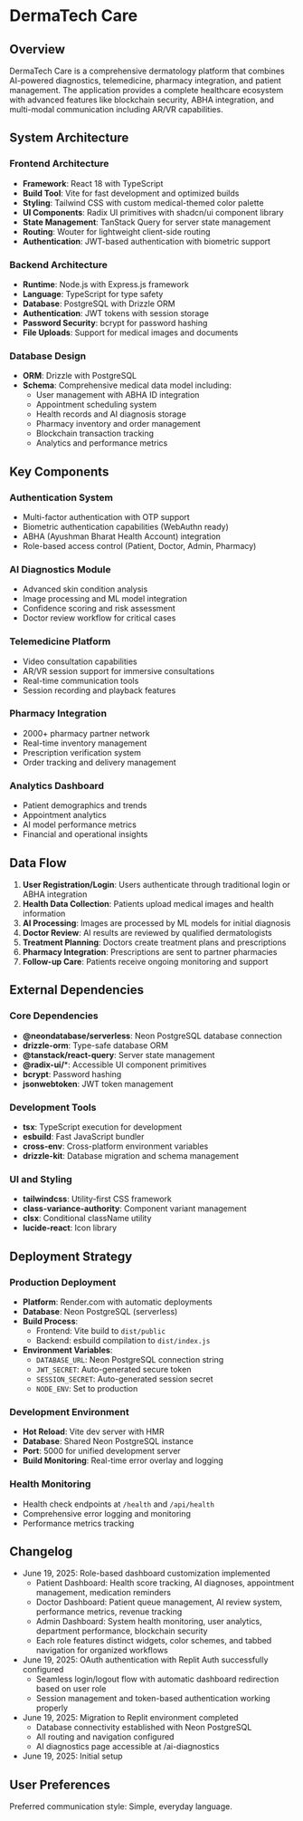 # DermaTech Care

## Overview

DermaTech Care is a comprehensive dermatology platform that combines AI-powered diagnostics, telemedicine, pharmacy integration, and patient management. The application provides a complete healthcare ecosystem with advanced features like blockchain security, ABHA integration, and multi-modal communication including AR/VR capabilities.

## System Architecture

### Frontend Architecture
- **Framework**: React 18 with TypeScript
- **Build Tool**: Vite for fast development and optimized builds
- **Styling**: Tailwind CSS with custom medical-themed color palette
- **UI Components**: Radix UI primitives with shadcn/ui component library
- **State Management**: TanStack Query for server state management
- **Routing**: Wouter for lightweight client-side routing
- **Authentication**: JWT-based authentication with biometric support

### Backend Architecture
- **Runtime**: Node.js with Express.js framework
- **Language**: TypeScript for type safety
- **Database**: PostgreSQL with Drizzle ORM
- **Authentication**: JWT tokens with session storage
- **Password Security**: bcrypt for password hashing
- **File Uploads**: Support for medical images and documents

### Database Design
- **ORM**: Drizzle with PostgreSQL
- **Schema**: Comprehensive medical data model including:
  - User management with ABHA ID integration
  - Appointment scheduling system
  - Health records and AI diagnosis storage
  - Pharmacy inventory and order management
  - Blockchain transaction tracking
  - Analytics and performance metrics

## Key Components

### Authentication System
- Multi-factor authentication with OTP support
- Biometric authentication capabilities (WebAuthn ready)
- ABHA (Ayushman Bharat Health Account) integration
- Role-based access control (Patient, Doctor, Admin, Pharmacy)

### AI Diagnostics Module
- Advanced skin condition analysis
- Image processing and ML model integration
- Confidence scoring and risk assessment
- Doctor review workflow for critical cases

### Telemedicine Platform
- Video consultation capabilities
- AR/VR session support for immersive consultations
- Real-time communication tools
- Session recording and playback features

### Pharmacy Integration
- 2000+ pharmacy partner network
- Real-time inventory management
- Prescription verification system
- Order tracking and delivery management

### Analytics Dashboard
- Patient demographics and trends
- Appointment analytics
- AI model performance metrics
- Financial and operational insights

## Data Flow

1. **User Registration/Login**: Users authenticate through traditional login or ABHA integration
2. **Health Data Collection**: Patients upload medical images and health information
3. **AI Processing**: Images are processed by ML models for initial diagnosis
4. **Doctor Review**: AI results are reviewed by qualified dermatologists
5. **Treatment Planning**: Doctors create treatment plans and prescriptions
6. **Pharmacy Integration**: Prescriptions are sent to partner pharmacies
7. **Follow-up Care**: Patients receive ongoing monitoring and support

## External Dependencies

### Core Dependencies
- **@neondatabase/serverless**: Neon PostgreSQL database connection
- **drizzle-orm**: Type-safe database ORM
- **@tanstack/react-query**: Server state management
- **@radix-ui/***: Accessible UI component primitives
- **bcrypt**: Password hashing
- **jsonwebtoken**: JWT token management

### Development Tools
- **tsx**: TypeScript execution for development
- **esbuild**: Fast JavaScript bundler
- **cross-env**: Cross-platform environment variables
- **drizzle-kit**: Database migration and schema management

### UI and Styling
- **tailwindcss**: Utility-first CSS framework
- **class-variance-authority**: Component variant management
- **clsx**: Conditional className utility
- **lucide-react**: Icon library

## Deployment Strategy

### Production Deployment
- **Platform**: Render.com with automatic deployments
- **Database**: Neon PostgreSQL (serverless)
- **Build Process**: 
  - Frontend: Vite build to `dist/public`
  - Backend: esbuild compilation to `dist/index.js`
- **Environment Variables**:
  - `DATABASE_URL`: Neon PostgreSQL connection string
  - `JWT_SECRET`: Auto-generated secure token
  - `SESSION_SECRET`: Auto-generated session secret
  - `NODE_ENV`: Set to production

### Development Environment
- **Hot Reload**: Vite dev server with HMR
- **Database**: Shared Neon PostgreSQL instance
- **Port**: 5000 for unified development server
- **Build Monitoring**: Real-time error overlay and logging

### Health Monitoring
- Health check endpoints at `/health` and `/api/health`
- Comprehensive error logging and monitoring
- Performance metrics tracking

## Changelog

- June 19, 2025: Role-based dashboard customization implemented
  - Patient Dashboard: Health score tracking, AI diagnoses, appointment management, medication reminders
  - Doctor Dashboard: Patient queue management, AI review system, performance metrics, revenue tracking
  - Admin Dashboard: System health monitoring, user analytics, department performance, blockchain security
  - Each role features distinct widgets, color schemes, and tabbed navigation for organized workflows
- June 19, 2025: OAuth authentication with Replit Auth successfully configured
  - Seamless login/logout flow with automatic dashboard redirection based on user role
  - Session management and token-based authentication working properly
- June 19, 2025: Migration to Replit environment completed
  - Database connectivity established with Neon PostgreSQL
  - All routing and navigation configured
  - AI diagnostics page accessible at /ai-diagnostics
- June 19, 2025: Initial setup

## User Preferences

Preferred communication style: Simple, everyday language.